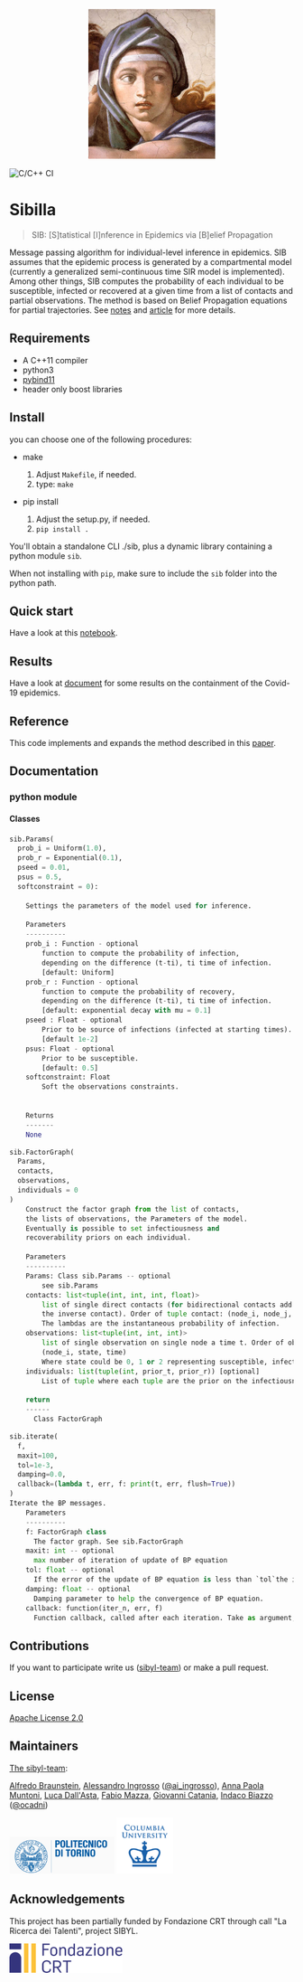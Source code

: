 <p align="center">
  <img src="examples/figs/sibilla_logo.jpg" width="225" height="265">
</p>

![C/C++ CI](https://github.com/sibyl-team/sib/workflows/C/C++%20CI/badge.svg)

# Sibilla 

> SIB: [S]tatistical [I]nference in Epidemics via [B]elief Propagation

Message passing algorithm for individual-level inference in epidemics. SIB assumes that the epidemic process is generated by a compartmental model (currently a generalized semi-continuous time SIR model is implemented). Among other things, SIB computes the probability of each individual to be susceptible, infected or recovered at a given time from a list of contacts and partial observations. The method is based on Belief Propagation equations for partial trajectories.
See [notes](https://github.com/sibyl-team/sib/blob/master/notes/bpnotes.pdf) and [article](https://www.nature.com/articles/srep27538) for more details.

## Requirements

  - A C++11 compiler
  - python3
  - [pybind11](https://github.com/pybind/pybind11)
  - header only boost libraries

## Install
you can choose one of the following procedures:

* make

    1. Adjust `Makefile`, if needed.
    2. type: `make`
    
* pip install

    1. Adjust the setup.py, if needed.
    2. `pip install .`

You'll obtain a standalone CLI ./sib, plus a dynamic library containing a python module `sib`.

When not installing with `pip`, make sure to include the `sib` folder into the python path.

## Quick start

 Have a look at this [notebook](./examples/dummy_test.ipynb).

## Results

 Have a look at [document](./examples/README.md) for some results on the containment of the Covid-19 epidemics. 
 
 ## Reference
 This code implements and expands the method described in this [paper](https://www.nature.com/articles/srep27538).


## Documentation

### python module

#### Classes

```python
sib.Params(
  prob_i = Uniform(1.0), 
  prob_r = Exponential(0.1), 
  pseed = 0.01, 
  psus = 0.5, 
  softconstraint = 0):
    
    Settings the parameters of the model used for inference.

    Parameters
    ----------
    prob_i : Function - optional
        function to compute the probability of infection, 
        depending on the difference (t-ti), ti time of infection.
        [default: Uniform]
    prob_r : Function - optional
        function to compute the probability of recovery, 
        depending on the difference (t-ti), ti time of infection.
        [default: exponential decay with mu = 0.1]
    pseed : Float - optional
        Prior to be source of infections (infected at starting times).
        [default 1e-2]
    psus: Float - optional
        Prior to be susceptible.
        [default: 0.5]
    softconstraint: Float
        Soft the observations constraints.

  
    Returns
    -------
    None
```

```python
sib.FactorGraph(
  Params,
  contacts,
  observations,
  individuals = 0
)
    Construct the factor graph from the list of contacts,
    the lists of observations, the Parameters of the model.
    Eventually is possible to set infectiousness and 
    recoverability priors on each individual.

    Parameters
    ----------
    Params: Class sib.Params -- optional
        see sib.Params
    contacts: list<tuple(int, int, int, float)>
        list of single direct contacts (for bidirectional contacts add also
        the inverse contact). Order of tuple contact: (node_i, node_j, time, lambda)
        The lambdas are the instantaneous probability of infection.
    observations: list<tuple(int, int, int)>
        list of single observation on single node a time t. Order of observation tuple:
        (node_i, state, time)
        Where state could be 0, 1 or 2 representing susceptible, infected, recovery.
    individuals: list(tuple(int, prior_t, prior_r)) [optional]
        List of tuple where each tuple are the prior on the infectiousness and recoverability of node "i".

    return
    ------
      Class FactorGraph

```

```python
sib.iterate(
  f,
  maxit=100,
  tol=1e-3, 
  damping=0.0,
  callback=(lambda t, err, f: print(t, err, flush=True))
)
Iterate the BP messages.
    Parameters
    ----------
    f: FactorGraph class
      The factor graph. See sib.FactorGraph
    maxit: int -- optional
      max number of iteration of update of BP equation
    tol: float -- optional
      If the error of the update of BP equation is less than `tol`the iteration stop.
    damping: float -- optional
      Damping parameter to help the convergence of BP equation.
    callback: function(iter_n, err, f)
      Function callback, called after each iteration. Take as argument, number of current iteration (iter_n), error (err), and the FactorGraph (f). 
```

## Contributions
If you want to participate write us ([sibyl-team](mailto:sibylteam@gmail.com?subject=[GitHub]%20Source%20sibilla)) or make a pull request.

## License
[Apache License 2.0](LICENSE)

## Maintainers
[The sibyl-team](https://github.com/sibyl-team):

[Alfredo Braunstein](alfredo.braunstein@polito.it), [Alessandro Ingrosso](alessingrosso@gmail.com) ([@ai_ingrosso](https://twitter.com/ai_ngrosso)), [Anna Paola Muntoni](), [Luca Dall'Asta](luca.dallasta@polito.it), [Fabio Mazza](), [Giovanni Catania](), [Indaco Biazzo](indaco.biazzo@polito.it) ([@ocadni](https://twitter.com/ocadni))

<p float="left">
<img src="examples/figs/polito_log.png" width="186" height="66">
<img src="examples/figs/columbia_logo.jpg" width="100" height="100">
</p>

## Acknowledgements
This project has been partially funded by Fondazione CRT through call "La Ricerca dei Talenti", project SIBYL.

<img src="examples/figs/fcrt-logo.png" width="200" height="52">
